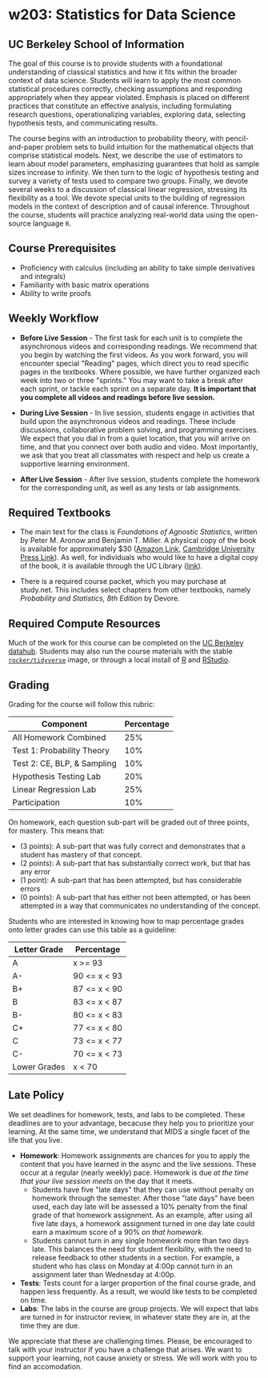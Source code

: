 # w203: Statistics for Data Science
## UC Berkeley School of Information 

The goal of this course is to provide students with a foundational understanding of classical statistics and how it fits within the broader context of data science. Students will learn to apply the most common statistical procedures correctly, checking assumptions and responding appropriately when they appear violated. Emphasis is placed on different practices that constitute an effective analysis, including formulating research questions, operationalizing variables, exploring data, selecting hypothesis tests, and communicating results.

The course begins with an introduction to probability theory, with pencil-and-paper problem sets to build intuition for the mathematical objects that comprise statistical models. Next, we describe the use of estimators to learn about model parameters, emphasizing guarantees that hold as sample sizes increase to infinity. We then turn to the logic of hypothesis testing and survey a variety of tests used to compare two groups.  Finally, we devote several weeks to a discussion of classical linear regression, stressing its flexibility as a tool.  We devote special units to the building of regression models in the context of description and of causal inference. Throughout the course, students will practice analyzing real-world data using the open-source language `R`. 

## Course Prerequisites 

- Proficiency with calculus (including an ability to take simple derivatives and integrals)
- Familiarity with basic matrix operations
- Ability to write proofs

## Weekly Workflow 

- **Before Live Session** - The first task for each unit is to complete the asynchronous videos and corresponding readings.  We recommend that you begin by watching the first videos.  As you work forward, you will encounter special "Reading" pages, which direct you to read specific pages in the textbooks.  Where possible, we have further organized each week into two or three "sprints." You may want to take a break after each sprint, or tackle each sprint on a separate day.  **It is important that you complete all videos and readings before live session.**

- **During Live Session** - In live session, students engage in activities that build upon the asynchronous videos and readings. These include discussions, collaborative problem solving, and programming exercises. We expect that you dial in from a quiet location, that you will arrive on time, and that you connect over both audio and video.  Most importantly, we ask that you treat all classmates with respect and help us create a supportive learning environment.

- **After Live Session** - After live session, students complete the homework for the corresponding unit, as well as any tests or lab assignments. 



## Required Textbooks 
- The main text for the class is *Foundations of Agnostic Statistics*, written by Peter M. Aronow and Benjamin T. Miller. A physical copy of the book is available for approximately $30 ([Amazon Link](https://www.amazon.com/Foundations-Agnostic-Statistics-Peter-Aronow/dp/1316631141), [Cambridge University Press Link](https://www.cambridge.org/us/academic/subjects/politics-international-relations/research-methods-politics/foundations-agnostic-statistics?format=PB)). As well, for individuals who would like to have a digital copy of the book, it is available through the UC Library ([link](https://doi-org.libproxy.berkeley.edu/10.1017/9781316831762)).

- There is a required course packet, which you may purchase at study.net.  This includes select chapters from other textbooks, namely *Probability and Statistics, 8th Edition* by Devore. 

## Required Compute Resources 
Much of the work for this course can be completed on the [UC Berkeley datahub](https://r.datahub.berkeley.edu/). Students may also run the course materials with the stable [`rocker/tidyverse`](https://hub.docker.com/r/rocker/tidyverse) image, or through a local install of [R](https://cran.rstudio.com) and [RStudio](https://rstudio.com/products/rstudio/download/#download). 

## Grading 

Grading for the course will follow this rubric: 

| Component                   | Percentage | 
|-----------------------------|------------| 
| All Homework Combined       | 25%        | 
| Test 1: Probability Theory  | 10%        |
| Test 2: CE, BLP, & Sampling | 10%        |
| Hypothesis Testing Lab      | 20%        |
| Linear Regression Lab       | 25%        |
| Participation               | 10%        |

On homework, each question sub-part will be graded out of three points, for mastery. This means that: 

- (3 points): A sub-part that was fully correct and demonstrates that a student has mastery of that concept. 
- (2 points): A sub-part that has substantially correct work, but that has any error
- (1 point):  A sub-part that has been attempted, but has considerable errors
- (0 points): A sub-part that has either not been attempted, or has been attempted in a way that communicates no understanding of the concept. 

Students who are interested in knowing how to map percentage grades onto letter grades can use this table as a guideline: 

| Letter Grade | Percentage   |
| ------------ | ----------   |
| A            | x >= 93      |
| A-           | 90 <= x < 93 |
| B+           | 87 <= x < 90 |
| B            | 83 <= x < 87 |
| B-           | 80 <= x < 83 |
| C+           | 77 <= x < 80 |
| C            | 73 <= x < 77 |
| C-           | 70 <= x < 73 |
| Lower Grades | x < 70       |

## Late Policy 

We set deadlines for homework, tests, and labs to be completed. These deadlines are to your advantage, becacuse they help you to prioritize your learning. At the same time, we understand that MIDS a single facet of the life that you live. 

- **Homework**: Homework assignments are chances for you to apply the content that you have learned in the async and the live sessions. These occur at a regular (nearly weekly) pace. Homework is due _at the time that your live session meets_ on the day that it meets. 
  - Students have five "late days" that they can use without penalty on homework through the semester. After those "late days" have been used, each day late will be assessed a 10% penalty from the final grade of that homework assignment. As an example, after using all five late days, a homework assignment turned in one day late could earn a maximum score of a 90% _on that homework_. 
  - Students cannot turn in any single homework more than two days late. This balances the need for student flexibility, with the need to release feedback to other students in a section. For example, a student who has class on Monday at 4:00p cannot turn in an assignment later than Wednesday at 4:00p.
- **Tests**: Tests count for a larger proportion of the final course grade, and happen less frequently. As a result, we would like tests to be completed on time.
- **Labs**: The labs in the course are group projects. We will expect that labs are turned in for instructor review, in whatever state they are in, at the time they are due. 
  
We appreciate that these are challenging times. Please, be encouraged to talk with your instructor if you have a challenge that arises. We want to support your learning, not cause anxiety or stress. We will work with you to find an accomodation. 
